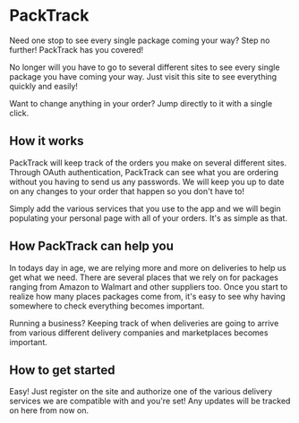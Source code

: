 # PackTrack

Need one stop to see every single package coming your way? Step no further!
PackTrack has you covered!

No longer will you have to go to several different sites to see every single
package you have coming your way. Just visit this site to see everything quickly
and easily!

Want to change anything in your order? Jump directly to it with a single click.

## How it works

PackTrack will keep track of the orders you make on several different sites.
Through OAuth authentication, PackTrack can see what you are ordering without
you having to send us any passwords. We will keep you up to date on any changes
to your order that happen so you don't have to!

Simply add the various services that you use to the app and we will begin
populating your personal page with all of your orders. It's as simple as that.

## How PackTrack can help you

In todays day in age, we are relying more and more on deliveries to help us get
what we need. There are several places that we rely on for packages ranging from
Amazon to Walmart and other suppliers too. Once you start to realize how many
places packages come from, it's easy to see why having somewhere to check
everything becomes important.

Running a business? Keeping track of when deliveries are going to arrive from
various different delivery companies and marketplaces becomes important.

## How to get started

Easy! Just register on the site and authorize one of the various delivery
services we are compatible with and you're set! Any updates will be tracked on
here from now on.
